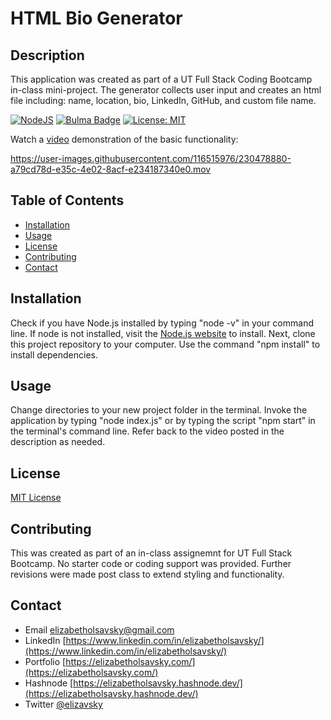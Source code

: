 # HTML Bio Generator

## Description

This application was created as part of a UT Full Stack Coding Bootcamp in-class mini-project. The generator collects user input and creates an html file including: name, location, bio, LinkedIn, GitHub, and custom file name. 

[![NodeJS](https://img.shields.io/badge/node.js-6DA55F?style=for-the-badge&logo=node.js&logoColor=white)](https://nodejs.org/en)
[![Bulma Badge](https://img.shields.io/badge/Bulma-00D1B2?logo=bulma&logoColor=fff&style=flat)](https://https://bulma.io/)
[![License: MIT](https://img.shields.io/badge/License-MIT-yellow.svg)](https://opensource.org/licenses/MIT)

Watch a [video](https://drive.google.com/file/d/1ITrHhHXv8t8kzo3kTu3duecpym0RYDZD/view?usp=sharing) demonstration of the basic functionality:

https://user-images.githubusercontent.com/116515976/230478880-a79cd78d-e35c-4e02-8acf-e234187340e0.mov

## Table of Contents

* [Installation](#installation)
* [Usage](#usage)
* [License](#license)
* [Contributing](#contributing)
* [Contact](#contact)

## Installation

Check if you have Node.js installed by typing "node -v" in your command line. If node is not installed, visit the [Node.js website](https://nodejs.org/en) to install. Next, clone this project repository to your computer. Use the command "npm install" to install dependencies. 

## Usage

Change directories to your new project folder in the terminal. Invoke the application by typing "node index.js" or by typing the script "npm start" in the terminal's command line. Refer back to the video posted in the description as needed.

## License

[MIT License](https://opensource.org/licenses/MIT)

## Contributing

This was created as part of an in-class assignemnt for UT Full Stack Bootcamp. No starter code or coding support was provided. Further revisions were made post class to extend styling and functionality. 

## Contact
* Email elizabetholsavsky@gmail.com
* LinkedIn [https://www.linkedin.com/in/elizabetholsavsky/](https://www.linkedin.com/in/elizabetholsavsky/)
* Portfolio [https://elizabetholsavsky.com/](https://elizabetholsavsky.com/)
* Hashnode [https://elizabetholsavsky.hashnode.dev/](https://elizabetholsavsky.hashnode.dev/)
* Twitter [@elizavsky](https://twitter.com/home)
